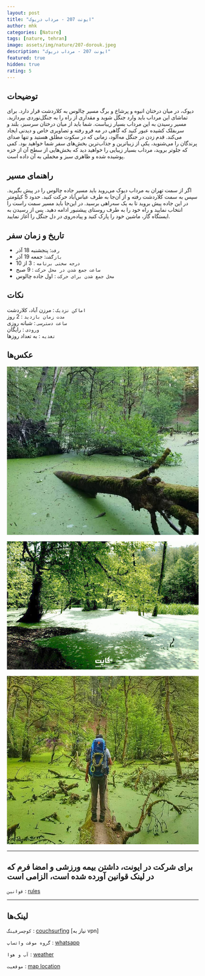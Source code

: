 ```yaml
---
layout: post
title: "ایونت 207 - مرداب دریوک"
author: mhk
categories: [Nature]
tags: [nature, tehran]
image: assets/img/nature/207-dorouk.jpeg
description: "ایونت 207 - مرداب دریوک"
featured: true
hidden: true
rating: 5
---
```


## توضیحات
دیوک، در میان درختان انبوه و پرشاخ و برگ مسیر چالوس به کلاردشت قرار دارد. برای تماشای این مرداب باید وارد جنگل شوید و مقداری از راه را به جنگل‌نوردی بپردازید. مسیر رسیدن به این مرداب بسیار زیباست. شما باید از میان درختان سرسبز، بلند و سربفلک کشیده عبور کنید که گاهی در مه فرو رفته و تصاویری خاص و دیدنی ایجاد می‌کند. قدم زدن در جنگل مه‌آلود، زمانی که در سکوت مطلق هستید و تنها صدای پرندگان را می‌شنوید، یکی از زیباترین و جذاب‌ترین بخش‌های سفر شما خواهید بود. کمی که جلوتر بروید، مرداب بسیار زیبایی را خواهید دید که بخش‌هایی از سطح آن از خزه پوشیده شده و ظاهری سبز و مخملی به آن داده است.  


## راهنمای مسیر
اگر از سمت تهران به مرداب دیوک می‌روید باید مسیر جاده چالوس را در پیش بگیرید. سپس به سمت کلاردشت رفته و از آن‌جا به طرف عباس‌آباد حرکت کنید. حدود 5 کیلومتر در این جاده پیش بروید تا به یک سه‌راهی برسید. در این‌جا باید مسیر سمت راست را انتخاب نمایید و راه خود را به طرف روستای پیشنبور ادامه دهید. پس از رسیدن به ایستگاه گاز، ماشین خود را پارک کنید و پیاده‌روی در دل جنگل را آغاز نمایید.  

## تاریخ و زمان سفر  
  - `رفت`: پنجشنبه 18 آذر  
  - `بازگشت`: جمعه 19 آذر   
  - `درجه سختی برنامه` : 3 از 10  
  - `ساعت جمع شدن در محل حرکت` : 9 صبح
  - `محل جمع شدن برای حرکت` : اول جاده چالوس

## نکات

`اماکن نزدیک` : مرزن آباد، کلاردشت   
`مدت زمان بازدید` : 2 روز   
`ساعت دسترسی` : شبانه روزی  
`ورودی` : رایگان  
`تغذیه` : به تعداد روزها

## عکس‌ها

<p align="center">
  <img src="/assets/img/posts/207/01.jpg" alt="mhkarami97" width="600" />
</p>

<p align="center">
  <img src="/assets/img/posts/207/02.jpg" alt="mhkarami97" width="600" />
</p>

<p align="center">
  <img src="/assets/img/posts/207/03.jpg" alt="mhkarami97" width="600" />
</p>

---

## برای شرکت در ایونت، داشتن بیمه ورزشی و امضا فرم که در لینک قوانین آورده شده است، الزامی است

`قوانین` : [rules](/rules-weekend)  

---

## لینک‌ها

`کوچسرفینگ` : [couchsurfing]() [نیاز به vpn]  

`گروه موقت واتساپ` : [whatsapp](https://chat.whatsapp.com/HGOi7eLKgF36IOYVuMhy31)  

`آب و هوا` : [weather](https://fa.weather.town/forecast/iran/ostan-e-mazandaran/marzanabad-e-darvish-khalil/#December-09)

`موقعیت` : [map location](https://www.google.com/maps/place/Dorouk+Swamp/@36.5953354,51.2053593,17z/data=!3m1!4b1!4m5!3m4!1s0x3f8c1be2f17ae4d7:0x39c3643b10d2ab7f!8m2!3d36.5953354!4d51.207548)  
